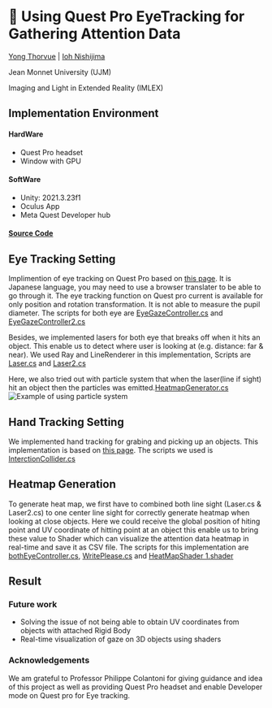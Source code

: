 # :goggles: Using Quest Pro EyeTracking for Gathering Attention Data
[Yong Thorvue](https://github.com/tut203383/) | [Ioh Nishijima]()

Jean Monnet University (UJM)

Imaging and Light in Extended Reality (IMLEX)

## Implementation Environment
#### HardWare
* Quest Pro headset
* Window with GPU 

#### SoftWare
* Unity: 2021.3.23f1
* Oculus App
* Meta Quest Developer hub

#### [Source Code](https://github.com/tut203383/QuestPro_EyeTracking/blob/master/ProjectEyeTrackingGaze/)

## Eye Tracking Setting
Implimention of eye tracking on Quest Pro based on [this page](https://note.com/npaka/n/n3761152ae06c). It is Japanese language, 
you may need to use a browser translater to be able to go through it. The eye tracking function on Quest pro current is available for only position and rotation transformation. It is not able to measure the pupil diameter. The scripts for both eye are [EyeGazeController.cs](https://github.com/tut203383/QuestPro_EyeTracking/blob/master/ProjectEyeTrackingGaze/EyeGazeController.cs) and [EyeGazeController2.cs](https://github.com/tut203383/QuestPro_EyeTracking/blob/master/ProjectEyeTrackingGaze/EyeGazeController2.cs)

Besides, we implemented lasers for both eye that breaks off when it hits an object. This enable us to detect where user is looking at (e.g. distance: far & near). 
We used Ray and LineRenderer in this implementation, Scripts are [Laser.cs](https://github.com/tut203383/QuestPro_EyeTracking/blob/master/ProjectEyeTrackingGaze/Laser.cs) and [Laser2.cs](https://github.com/tut203383/QuestPro_EyeTracking/blob/master/ProjectEyeTrackingGaze/Laser1.cs)

Here, we also tried out with particle system that when the laser(line if sight) hit an object then the particles was emitted.[HeatmapGenerator.cs](https://github.com/tut203383/QuestPro_EyeTracking/blob/master/ProjectEyeTrackingGaze/HeatmapGenerator.cs)
![Example of using particle system](https://github.com/tut203383/QuestPro_EyeTracking/blob/master/video.gif)

## Hand Tracking Setting
We implemented hand tracking for grabing and picking up an objects. This implementation is based on [this page](https://note.com/oshimu/n/n72d4d72eb1c9). The scripts we used is [InterctionCollider.cs](https://github.com/tut203383/QuestPro_EyeTracking/blob/master/ProjectEyeTrackingGaze/InterctionCollider.cs)

## Heatmap Generation
To generate heat map, we first have to combined both line sight (Laser.cs & Laser2.cs) to one center line sight for correctly generate heatmap when looking at close objects. Here we could receive the global position of hiting point and UV coordinate of hitting point at an object this enable us to bring these value to Shader which can visualize the attention data heatmap in real-time and save it as CSV file. The scripts for this implementation are [bothEyeController.cs](https://github.com/tut203383/QuestPro_EyeTracking/blob/master/ProjectEyeTrackingGaze/bothEyeController.cs), [WritePlease.cs](https://github.com/tut203383/QuestPro_EyeTracking/blob/master/ProjectEyeTrackingGaze/WritePlease.cs) and [HeatMapShader 1.shader](https://github.com/tut203383/QuestPro_EyeTracking/blob/master/ProjectEyeTrackingGaze/HeatMapShader1.shader)

## Result

### Future work
* Solving the issue of not being able to obtain UV coordinates from objects with attached Rigid Body
* Real-time visualization of gaze on 3D objects using shaders

### Acknowledgements
We am grateful to Professor Philippe Colantoni for giving guidance and idea of this project as well as providing Quest Pro headset and enable Developer mode on Quest pro for Eye tracking. 
